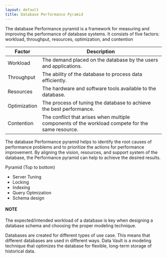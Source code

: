 ```yaml
---
layout: default
title: Database Performance Pyramid
---
```


The database Performance pyramid is a framework for measuring and improving the performance of database systems. It consists of five factors: workload, throughput, resources, optimization, and contention

| Factor | Description |
| --- | --- |
| Workload | The demand placed on the database by the users and applications. |
| Throughput | The ability of the database to process data efficiently. |
| Resources | The hardware and software tools available to the database. |
| Optimization | The process of tuning the database to achieve the best performance. |
| Contention | The conflict that arises when multiple components of the workload compete for the same resource. |

The database Performance pyramid helps to identify the root causes of performance problems and to prioritize the actions for performance improvement. By aligning the vision, resources, and support system of the database, the Performance pyramid can help to achieve the desired results.


Pyramid (Top to bottom)
- Server Tuning
- Locking
- Indexing
- Query Optmization
- Schema design

#### NOTE

The expected/intended workload of a database is key when designing a database schema and choosing the proper modeling technique.

Databases are created for different types of use case. This means that different databases are used in different ways. Data Vault is a modeling technique that optimizes the database for flexible, long-term storage of historical data.